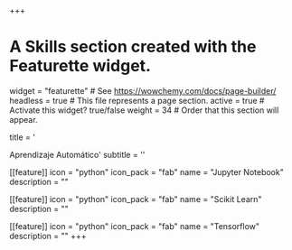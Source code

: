 +++
# A Skills section created with the Featurette widget.
widget = "featurette"  # See https://wowchemy.com/docs/page-builder/
headless = true  # This file represents a page section.
active = true  # Activate this widget? true/false
weight = 34  # Order that this section will appear.

title = '<div id="machine-learning" class="featurette-icon"><i class="fas fa-network-wired"></i></div>Aprendizaje Automático'
subtitle = ''

[[feature]]
  icon = "python"
  icon_pack = "fab"
  name = "Jupyter Notebook"
  description = ""

[[feature]]
  icon = "python"
  icon_pack = "fab"
  name = "Scikit Learn"
  description = ""

[[feature]]
  icon = "python"
  icon_pack = "fab"
  name = "Tensorflow"
  description = ""
+++
